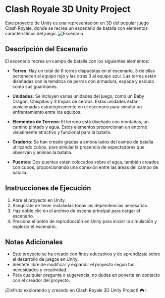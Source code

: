 # Clash Royale 3D Unity Project

Este proyecto de Unity es una representación en 3D del popular juego Clash Royale, donde se recrea un escenario de batalla con elementos característicos del juego.
![Escenario]([[https://ibb.co/LNwbFC7](https://i.ibb.co/6XhVM4C/Screenshot-2024-04-11-144239.png](https://i.ibb.co/6XhVM4C/Screenshot-2024-04-11-144239.png)))


## Descripción del Escenario

El escenario recrea un campo de batalla con los siguientes elementos:

- **Torres**: Hay un total de 6 torres dispuestas en el escenario, 3 de ellas pertenecen al equipo rojo y las otras 3 al equipo azul. Las torres están diseñadas con la temática de perros con armadura, espada y escudo como sus guardianes.

- **Unidades**: Se incluyen varias unidades del juego, como un Baby Dragon, Chispitas y 3 tropas de cerdos. Estas unidades están posicionadas estratégicamente en el escenario para simular un enfrentamiento entre los equipos.

- **Elementos de Terreno**: El terreno está diseñado con montañas, un camino pintado y agua. Estos elementos proporcionan un entorno visualmente atractivo y funcional para la batalla.

- **Graderío**: Se han creado gradas a ambos lados del campo de batalla utilizando cubos, para simular la presencia de espectadores que observan y animan la batalla.

- **Puentes**: Dos puentes están colocados sobre el agua, también creados con cubos, proporcionando una conexión entre las áreas del campo de batalla.

## Instrucciones de Ejecución

1. Abre el proyecto en Unity.
2. Asegúrate de tener instaladas todas las dependencias necesarias.
3. Haz doble clic en el archivo de escena principal para cargar el escenario.
4. Presiona el botón de reproducción en Unity para iniciar la simulación y explorar el escenario.

## Notas Adicionales

- Este proyecto se ha creado con fines educativos y de aprendizaje sobre el desarrollo de juegos en Unity.
- Siéntete libre de modificar y expandir el proyecto según tus necesidades y creatividad.
- Para cualquier pregunta o sugerencia, no dudes en ponerte en contacto con el creador del proyecto.

¡Disfruta explorando y creando en Clash Royale 3D Unity Project! 🎮✨
